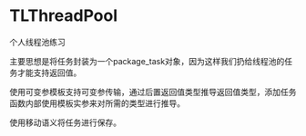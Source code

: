 # TLThreadPool
个人线程池练习

主要思想是将任务封装为一个package_task对象，因为这样我们扔给线程池的任务才能支持返回值。

使用可变参模板支持可变参传输，通过后置返回值类型推导返回值类型，添加任务函数内部使用模板实参来对所需的类型进行推导。

使用移动语义将任务进行保存。
